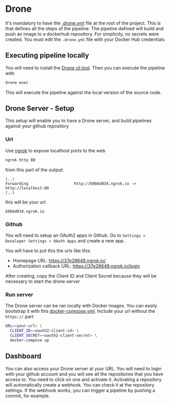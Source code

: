# Drone

It's mandatory to have the [.drone.yml](../../.drone.yml) file at the root of the project. This is that defines all the steps of the pipeline. The pipeline defined will build and push an image to a dockerhub repository. For simplicity, no secrets were created. You must edit the `.drone.yml` file with your Docker Hub credentials

## Executing pipeline locally

You will need to install the [Drone cli tool](https://docs.drone.io/cli/install/). 
Then you can execute the pipeline with

```bash
drone exec
```

This will execute the pipeline against the local version of the source code.

## Drone Server - Setup

This setup will enable you to have a Drone server, and build pipelines against your github repository

### Url

Use [ngrok](https://ngrok.com/download) to expose localhost ports to the web

```bash
ngrok http 80
```

from this part of the output: 

```text
(..)
Forwarding                    http://b9b6d034.ngrok.io -> http://localhost:80
(..)
```

this will be your url:
```text
b9b6d034.ngrok.io
```

### Github

You will need to setup an OAuth2 apps in Github. Go to `Settings > Developer Settings > OAuth Apps` and create a new app. 

You will have to put this the urls like this:
- Homepage URL: https://37e28648.ngrok.io/
- Authorization callback URL: https://37e28648.ngrok.io/login

After creating, copy the Client ID and Client Secret because they will be necessary to start the drone server 

### Run server

The Drone server can be ran locally with Docker images. You can easily bootstrap it with this [docker-compose.yml](docker-compose.yml). Include your url without the `https://` part 

```bash
URL=<your-url> \
  CLIENT_ID=<oauth2-client-id> \
  CLIENT_SECRET=<oauth2-client-secret> \
  docker-compose up
```


## Dashboard

You can also access your Drone server at your URL. You will need to login with your github account and you will see all the repositories that you have access to. You need to click on one and activate it. Activating a repository will automatically create a webhook. You can check it at the repository settings. 
If the webhook works, you can trigger a pipeline by pushing a commit, for example.

